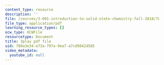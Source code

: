 ```yaml
---
content_type: resource
description: ''
file: /courses/3-091-introduction-to-solid-state-chemistry-fall-2018/780a3e34e73a797a9ea7a7cd9842d585_QyElbUb1QjI.pdf
file_type: application/pdf
learning_resource_types: []
ocw_type: OCWFile
resourcetype: Document
title: 3play pdf file
uid: 780a3e34-e73a-797a-9ea7-a7cd9842d585
video_metadata:
  youtube_id: null
---
```

